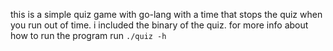 this is a simple quiz game with go-lang with a time that stops the quiz when you run out of time. i included the binary of the quiz. for more info about how to run the program run `./quiz -h`
